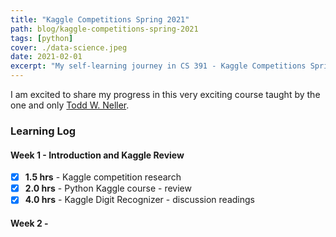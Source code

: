 ```yaml
---
title: "Kaggle Competitions Spring 2021"
path: blog/kaggle-competitions-spring-2021
tags: [python]
cover: ./data-science.jpeg
date: 2021-02-01
excerpt: "My self-learning journey in CS 391 - Kaggle Competitions Spring 2021"
---
```


I am excited to share my progress in this very exciting course taught by the one and only [Todd W. Neller](http://cs.gettysburg.edu/~tneller/).


### Learning Log

#### Week 1 - Introduction and Kaggle Review
- [x] **1.5 hrs** - Kaggle competition research
- [x] **2.0 hrs** - Python Kaggle course - review 
- [x] **4.0 hrs** - Kaggle Digit Recognizer - discussion readings

#### Week 2 - 